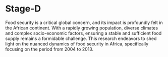 # Stage-D
Food security is a critical global concern, and its impact is profoundly felt in the African continent. With a rapidly growing population, diverse climates and complex socio-economic factors, ensuring a stable and sufficient food supply remains a formidable challenge. 
This research endeavors to shed light on the nuanced dynamics of food security in Africa, specifically focusing on the period from 2004 to 2013.

